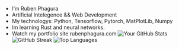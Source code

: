 -  I’m Ruben Phagura
-  Artificial Intelegence && Web Development
-  My technologys: Python, Tensorflow, Pytorch, MatPlotLib, Numpy
-  Im learning Rust and neural networks.
-  Watch my portfolio site rubenphagura.com
   ![Your GitHub Stats](https://github-readme-stats.vercel.app/api?username=ruben2163)
   ![GitHub Streak](https://streak-stats.demolab.com?user=ruben2163)
   ![Top Languages](https://github-readme-stats.vercel.app/api/top-langs/?username=ruben2163&layout=compact) 







<!---
Ruben2163/Ruben2163 is a ✨ special ✨ repository because its `README.md` (this file) appears on your GitHub profile.
You can click the Preview link to take a look at your changes.
--->
